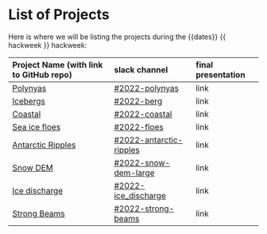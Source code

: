 # List of Projects

Here is where we will be listing the projects during the {{dates}} {{ hackweek }} hackweek:

| Project Name (with link to GitHub repo) | slack channel | final presentation | 
|:--------|:--------|:-----|
| [Polynyas](https://github.com/ICESAT-2HackWeek/Polynyas) | [#2022-polynyas](https://icesat2hackweek.slack.com/archives/C037TQSFUTV) | link  |
| [Icebergs](https://github.com/ICESAT-2HackWeek/2022Berg) | [#2022-berg](https://icesat2hackweek.slack.com/archives/C037QUFHR29) | link |
| [Coastal](https://github.com/ICESAT-2HackWeek/coastal_topobathy) | [#2022-coastal](https://icesat2hackweek.slack.com/archives/C037WNFB9JR) | link |
| [Sea ice floes](https://github.com/ICESAT-2HackWeek/floes) | [#2022-floes](https://icesat2hackweek.slack.com/archives/C037TR80ZPU) | link  |
| [Antarctic Ripples](https://github.com/ICESAT-2HackWeek/antarctic-ripples) | [#2022-antarctic-ripples](https://icesat2hackweek.slack.com/archives/C037X3AV9QD) | link  |
| [Snow DEM](https://github.com/ICESAT-2HackWeek/2022-snow-dem-large) | [#2022-snow-dem-large](https://icesat2hackweek.slack.com/archives/C038322E39S) | link |
| [Ice discharge](https://github.com/ICESAT-2HackWeek/ice-discharge) | [#2022-ice_discharge](https://icesat2hackweek.slack.com/archives/C038085CB8B) | link  |
| [Strong Beams](https://github.com/ICESAT-2HackWeek/strong-beams) | [#2022-strong-beams](https://icesat2hackweek.slack.com/archives/C038Q9Z5VK2) | link  |

